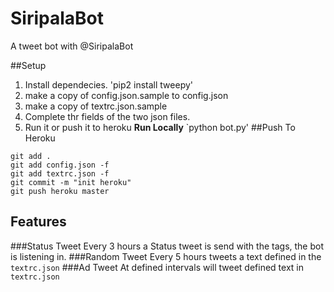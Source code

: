 SiripalaBot
===========

A tweet bot with  @SiripalaBot

##Setup
1. Install dependecies.
'pip2 install tweepy'
1. make a copy of config.json.sample to config.json
2. make a copy of textrc.json.sample
3. Complete thr fields of the two json files.
4. Run it or push it to heroku
 **Run Locally**
`python bot.py'
##Push To Heroku
```
git add .
git add config.json -f
git add textrc.json -f
git commit -m "init heroku"
git push heroku master
```

Features
--------
###Status Tweet
Every 3 hours a Status tweet is send with the tags, the bot is listening in.
###Random Tweet
Every 5 hours tweets a text defined in the `textrc.json`
###Ad Tweet
At defined intervals will tweet defined text in `textrc.json`

